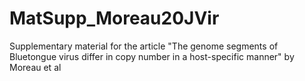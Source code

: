 # MatSupp_Moreau20JVir
Supplementary material for the article "The genome segments of Bluetongue virus differ in copy number in a host-specific manner"  by Moreau et al
